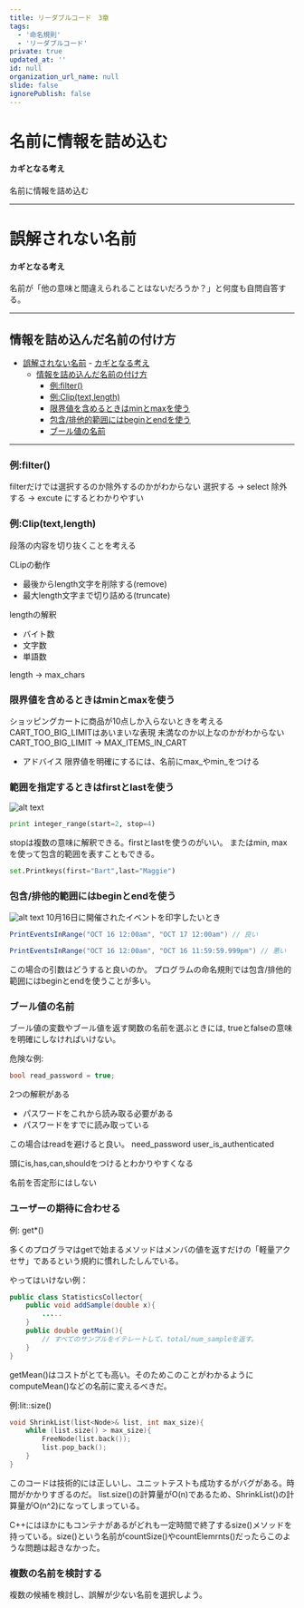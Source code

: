 ```yaml
---
title: リーダブルコード　3章
tags:
  - '命名規則'
  - 'リーダブルコード'
private: true
updated_at: ''
id: null
organization_url_name: null
slide: false
ignorePublish: false
---
```

# 名前に情報を詰め込む

#### カギとなる考え
名前に情報を詰め込む

----------------------------

# 誤解されない名前

#### カギとなる考え
名前が「他の意味と間違えられることはないだろうか？」と何度も自問自答する。

----------------------------

## 情報を詰め込んだ名前の付け方
- [誤解されない名前](#誤解されない名前)
      - [カギとなる考え](#カギとなる考え)
  - [情報を詰め込んだ名前の付け方](#情報を詰め込んだ名前の付け方)
    - [例:filter()](#例filter)
    - [例:Clip(text,length)](#例cliptextlength)
    - [限界値を含めるときはminとmaxを使う](#限界値を含めるときはminとmaxを使う)
    - [包含/排他的範囲にはbeginとendを使う](#包含排他的範囲にはbeginとendを使う)
    - [ブール値の名前](#ブール値の名前)
_________________________

### 例:filter()

filterだけでは選択するのか除外するのかがわからない
選択する -> select
除外する -> excute
にするとわかりやすい

### 例:Clip(text,length)

段落の内容を切り抜くことを考える

CLipの動作
- 最後からlength文字を削除する(remove)
- 最大length文字まで切り詰める(truncate)
  
lengthの解釈
- バイト数
- 文字数
- 単語数

length -> max_chars

### 限界値を含めるときはminとmaxを使う

ショッピングカートに商品が10点しか入らないときを考える
CART_TOO_BIG_LIMITはあいまいな表現
未満なのか以上なのかがわからない
CART_TOO_BIG_LIMIT  ->  MAX_ITEMS_IN_CART

* アドバイス
  限界値を明確にするには、名前にmax_やmin_をつける

### 範囲を指定するときはfirstとlastを使う
![alt text](image.png)
```python
print integer_range(start=2, stop=4)
```
stopは複数の意味に解釈できる。firstとlastを使うのがいい。
またはmin, maxを使って包含的範囲を表すこともできる。

```python
set.Printkeys(first="Bart",last="Maggie")
```

### 包含/排他的範囲にはbeginとendを使う
![alt text](image-1.png)
10月16日に開催されたイベントを印字したいとき
```java
PrintEventsInRange("OCT 16 12:00am", "OCT 17 12:00am") // 良い
```
```java
PrintEventsInRange("OCT 16 12:00am", "OCT 16 11:59:59.999pm") // 悪い
```
この場合の引数はどうすると良いのか。
プログラムの命名規則では包含/排他的範囲にはbeginとendを使うことが多い。

### ブール値の名前

ブール値の変数やブール値を返す関数の名前を選ぶときには, trueとfalseの意味を明確にしなければいけない。

危険な例:
```c
bool read_password = true;
```
2つの解釈がある
* パスワードをこれから読み取る必要がある
* パスワードをすでに読み取っている

この場合はreadを避けると良い。
need_password
user_is_authenticated

頭にis,has,can,shouldをつけるとわかりやすくなる

名前を否定形にはしない

### ユーザーの期待に合わせる

例: get*()

多くのプログラマはgetで始まるメソッドはメンバの値を返すだけの「軽量アクセサ」であるという規約に慣れしたしんでいる。

やってはいけない例：
```java
public class StatisticsCollector{
    public void addSample(double x){
        .....
    }
    public double getMain(){
        // すべてのサンプルをイテレートして、total/num_sampleを返す。
    }
}
```
getMean()はコストがとても高い。そのためこのことがわかるようにcomputeMean()などの名前に変えるべきだ。

例:lit::size()

```c++
void ShrinkList(list<Node>& list, int max_size){
    while (list.size() > max_size){
        FreeNode(list.back());
        list.pop_back();
    }
}
```
このコードは技術的には正しいし、ユニットテストも成功するがバグがある。時間がかかりすぎるのだ。
list.size()の計算量がO(n)であるため、ShrinkList()の計算量がO(n^2)になってしまっている。

C++にはほかにもコンテナがあるがどれも一定時間で終了するsize()メソッドを持っている。size()という名前がcountSize()やcountElemrnts()だったらこのような問題は起きなかった。

### 複数の名前を検討する

複数の候補を検討し、誤解が少ない名前を選択しよう。
